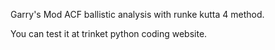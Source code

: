 Garry's Mod ACF ballistic analysis with runke kutta 4 method.

You can test it at trinket python coding website.
